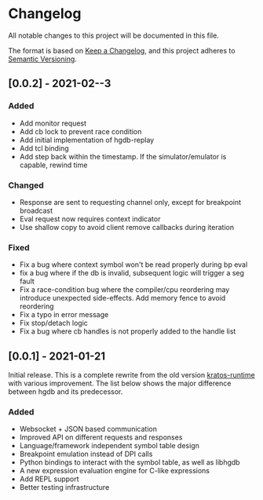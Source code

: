 # Changelog
All notable changes to this project will be documented in this file.

The format is based on [Keep a Changelog](https://keepachangelog.com/en/1.0.0/),
and this project adheres to [Semantic Versioning](https://semver.org/spec/v2.0.0.html).

## [0.0.2] - 2021-02--3
### Added
- Add monitor request
- Add cb lock to prevent race condition
- Add initial implementation of hgdb-replay
- Add tcl binding
- Add step back within the timestamp. If the simulator/emulator is capable, rewind time

### Changed
- Response are sent to requesting channel only, except for breakpoint broadcast
- Eval request now requires context indicator
- Use shallow copy to avoid client remove callbacks during iteration

### Fixed
- Fix a bug where context symbol won't be read properly during bp eval
- fix a bug where if the db is invalid, subsequent logic will trigger a seg fault
- Fix a race-condition bug where the compiler/cpu reordering may introduce unexpected side-effects. Add memory fence to avoid reordering
- Fix a typo in error message
- Fix stop/detach logic
- Fix a bug where cb handles is not properly added to the handle list 

## [0.0.1] - 2021-01-21
Initial release. This is a complete rewrite from the old version
[kratos-runtime](https://github.com/Kuree/kratos-runtime) with various improvement. The list below shows the major
difference between hgdb and its predecessor.
### Added
- Websocket + JSON based communication
- Improved API on different requests and responses
- Language/framework independent symbol table design
- Breakpoint emulation instead of DPI calls
- Python bindings to interact with the symbol table, as well as libhgdb
- A new expression evaluation engine for C-like expressions
- Add REPL support
- Better testing infrastructure